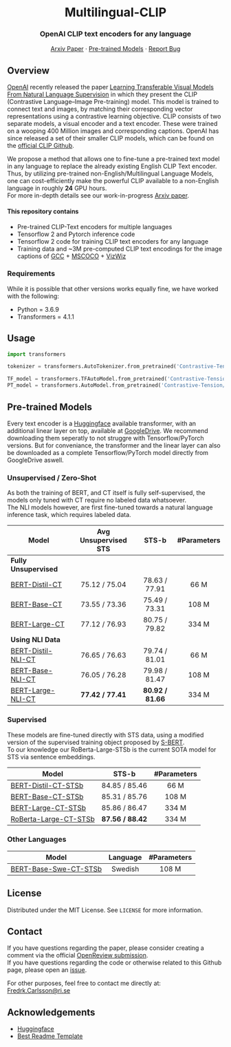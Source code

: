 <br />
<p align="center">
  <h1 align="center">Multilingual-CLIP</h1>
  <h3 align="center">OpenAI CLIP text encoders for any language</h3>
  
  <p align="center">  
    <a href="https://openreview.net/pdf?id=Ov_sMNau-PF">Arxiv Paper</a>
    ·
    <a href="https://huggingface.co/Contrastive-Tension">Pre-trained Models</a>
    ·
    <a href="https://github.com/FreddeFrallan/Contrastive-Tension/issues">Report Bug</a>
  </p>
</p>


<!-- ABOUT THE PROJECT -->
## Overview
[OpenAI](https://openai.com/) recently released the paper [Learning Transferable Visual Models From Natural Language Supervision](https://arxiv.org/abs/2103.00020) in which they present the CLIP (Contrastive Language–Image Pre-training) model. This model is trained to connect text and images, by matching their corresponding vector representations using a contrastive learning objective.
CLIP consists of two separate models, a visual encoder and a text encoder. These were trained on a wooping 400 Million images and corresponding captions. 
OpenAI has since released a set of their smaller CLIP models, which can be found on the [official CLIP Github](https://github.com/openai/CLIP).

We propose a method that allows one to fine-tune a pre-trained text model in any language to replace the already existing English CLIP Text encoder. Thus, by utilizing pre-trained non-English/Multilingual Language Models, one can cost-efficiently make the powerful CLIP available to a non-English language in roughly <b>24</b> GPU hours. <br>
 For more in-depth details see our work-in-progress [Arxiv paper](www.google.com).


#### This repository contains
* Pre-trained CLIP-Text encoders for multiple languages
* Tensorflow 2 and Pytorch inference code
* Tensorflow 2 code for training CLIP text encoders for any language
* Training data and ~3M pre-computed CLIP text encodings for the image captions of [GCC](https://ai.google.com/research/ConceptualCaptions/) + [MSCOCO](https://cocodataset.org/#home) + [VizWiz](https://vizwiz.org/tasks-and-datasets/image-captioning/)

### Requirements
While it is possible that other versions works equally fine, we have worked with the following:

* Python = 3.6.9
* Transformers = 4.1.1

<!-- USAGE EXAMPLES -->
## Usage

```python
import transformers

tokenizer = transformers.AutoTokenizer.from_pretrained('Contrastive-Tension/RoBerta-Large-CT-STSb')

TF_model = transformers.TFAutoModel.from_pretrained('Contrastive-Tension/RoBerta-Large-CT-STSb')
PT_model = transformers.AutoModel.from_pretrained('Contrastive-Tension/RoBerta-Large-CT-STSb')
```


<!-- GETTING STARTED -->
## Pre-trained Models
Every text encoder is a [Huggingface](https://huggingface.co/) available transformer, with an additional linear layer on top, available at [GoogleDrive](www.google.drive.com). We recommend downloading them seperatly to not struggre with Tensorflow/PyTorch versions. But for conveniance, the transformer and the linear layer can also be downloaded as a complete Tensorflow/PyTorch model directly from GoogleDrive aswell. <br> 

### Unsupervised / Zero-Shot
As both the training of BERT, and CT itself is fully self-supervised, the models only tuned with CT require no labeled data whatsoever.<br>
The NLI models however, are first fine-tuned towards a natural language inference task, which requires labeled data.

| Model| Avg Unsupervised STS |STS-b | #Parameters|
| ----------------------------------|:-----: |:-----: |:-----: |
|**Fully Unsupervised**    ||
| [BERT-Distil-CT](https://huggingface.co/Contrastive-Tension/BERT-Distil-CT)             | 75.12 / 75.04| 78.63 / 77.91 | 66 M|
| [BERT-Base-CT](https://huggingface.co/Contrastive-Tension/BERT-Base-CT)  | 73.55 / 73.36 | 75.49 / 73.31 | 108 M|
| [BERT-Large-CT](https://huggingface.co/Contrastive-Tension/BERT-Large-CT)        | 77.12 / 76.93| 80.75 / 79.82 | 334 M|
|**Using NLI Data**    ||
| [BERT-Distil-NLI-CT](https://huggingface.co/Contrastive-Tension/BERT-Distil-NLI-CT)             | 76.65 / 76.63 | 79.74 / 81.01 | 66 M|
| [BERT-Base-NLI-CT](https://huggingface.co/Contrastive-Tension/BERT-Base-NLI-CT)  | 76.05 / 76.28 | 79.98 / 81.47  | 108 M|
| [BERT-Large-NLI-CT](https://huggingface.co/Contrastive-Tension/BERT-Large-NLI-CT)        | <b> 77.42 / 77.41 </b> | <b> 80.92 / 81.66 </b>  | 334 M|

### Supervised
These models are fine-tuned directly with STS data, using a modified version of the supervised training object proposed by [S-BERT](https://arxiv.org/abs/1908.10084).<br>
To our knowledge our RoBerta-Large-STSb is the current SOTA model for STS via sentence embeddings.

| Model| STS-b | #Parameters|
| ----------------------------------|:-----: |:-----: |
| [BERT-Distil-CT-STSb](https://huggingface.co/Contrastive-Tension/BERT-Distil-CT-STSb)             | 84.85 / 85.46  | 66 M|
| [BERT-Base-CT-STSb](https://huggingface.co/Contrastive-Tension/BERT-Base-CT-STSb)  | 85.31 / 85.76  | 108 M|
| [BERT-Large-CT-STSb](https://huggingface.co/Contrastive-Tension/BERT-Large-CT-STSb)        | 85.86 / 86.47  | 334 M|
| [RoBerta-Large-CT-STSb](https://huggingface.co/Contrastive-Tension/RoBerta-Large-CT-STSb)        | <b> 87.56 / 88.42 </b>  | 334 M|

### Other Languages

| Model | Language | #Parameters|
| ----------------------------------|:-----: |:-----: |
| [BERT-Base-Swe-CT-STSb](https://huggingface.co/Contrastive-Tension/BERT-Base-Swe-CT-STSb/tree/main)             | Swedish  | 108 M|



<!-- LICENSE -->
## License
Distributed under the MIT License. See `LICENSE` for more information.


<!-- CONTACT -->
## Contact
If you have questions regarding the paper, please consider creating a comment via the official [OpenReview submission](https://openreview.net/forum?id=Ov_sMNau-PF). </br>
If you have questions regarding the code or otherwise related to this Github page, please open an [issue](https://github.com/FreddeFrallan/Contrastive-Tension/issues).

For other purposes, feel free to contact me directly at: Fredrk.Carlsson@ri.se

<!-- ACKNOWLEDGEMENTS -->
## Acknowledgements
* [Huggingface](https://huggingface.co/)
* [Best Readme Template](https://github.com/othneildrew/Best-README-Template)


<!-- MARKDOWN LINKS & IMAGES -->
<!-- https://www.markdownguide.org/basic-syntax/#reference-style-links -->
[contributors-shield]: https://img.shields.io/github/contributors/othneildrew/Best-README-Template.svg?style=for-the-badge
[contributors-url]: https://github.com/othneildrew/Best-README-Template/graphs/contributors
[forks-shield]: https://img.shields.io/github/forks/othneildrew/Best-README-Template.svg?style=for-the-badge
[forks-url]: https://github.com/othneildrew/Best-README-Template/network/members
[stars-shield]: https://img.shields.io/github/stars/othneildrew/Best-README-Template.svg?style=for-the-badge
[stars-url]: https://github.com/othneildrew/Best-README-Template/stargazers
[issues-shield]: https://img.shields.io/github/issues/othneildrew/Best-README-Template.svg?style=for-the-badge
[issues-url]: https://github.com/othneildrew/Best-README-Template/issues
[license-shield]: https://img.shields.io/github/license/othneildrew/Best-README-Template.svg?style=for-the-badge
[license-url]: https://github.com/othneildrew/Best-README-Template/blob/master/LICENSE.txt
[linkedin-shield]: https://img.shields.io/badge/-LinkedIn-black.svg?style=for-the-badge&logo=linkedin&colorB=555
[linkedin-url]: https://linkedin.com/in/othneildrew
[product-screenshot]: images/screenshot.png
